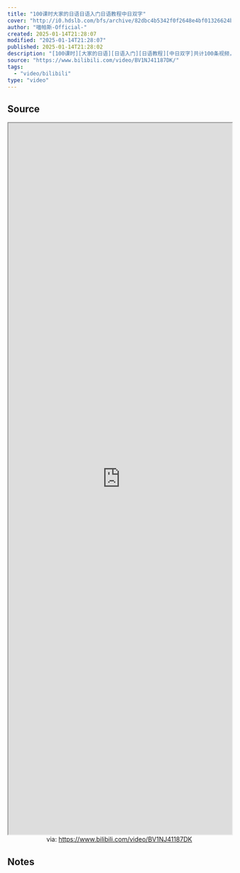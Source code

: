 ```yaml
---
title: "100课时大家的日语日语入门日语教程中日双字"
cover: "http://i0.hdslb.com/bfs/archive/82dbc4b5342f0f2648e4bf01326624b5c518cffe.jpg@189w_107h.webp"
author: "喵帕斯-Official-"
created: 2025-01-14T21:28:07
modified: "2025-01-14T21:28:07"
published: 2025-01-14T21:28:02
description: "[100课时][大家的日语][日语入门][日语教程][中日双字]共计100条视频，包括：【改訂版】大家的日本語01課文法解說 - YouTube、【改訂版】大家的日本語02課文法解說 - YouTube、【改訂版】大家的日本語03課文法解說 - YouTube等，UP主更多精彩视频，请关注UP账号。"
source: "https://www.bilibili.com/video/BV1NJ41187DK/"
tags:
  - "video/bilibili"
type: "video"
---
```

## Source

<iframe src='https://player.bilibili.com/player.html?isOutside=true&bvid=BV1NJ41187DK&p=1&autoplay=false' style='height:40vh;width:100%' class='iframe-radius' allow='fullscreen'></iframe>
<center>via: <a href='https://www.bilibili.com/video/BV1NJ41187DK' target='_blank' class='external-link'>https://www.bilibili.com/video/BV1NJ41187DK</a></center>


## Notes

